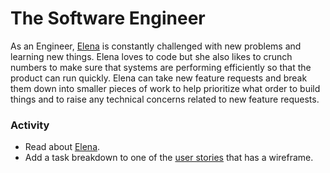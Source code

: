 # The Software Engineer

As an Engineer, [Elena][engineer] is constantly challenged with new problems and learning
new things. Elena loves to code but she also likes to crunch numbers to make
sure that systems are performing efficiently so that the product can run
quickly. Elena can take new feature requests and break them down into smaller
pieces of work to help prioritize what order to build things and to raise any
technical concerns related to new feature requests.

### Activity

* Read about [Elena][engineer].
* Add a task breakdown to one of the [user stories][issues] that has a wireframe.

[engineer]: /plus-plus/roles/software-engineer.html
[issues]: https://github.com/CodeChica/plus-plus/issues
